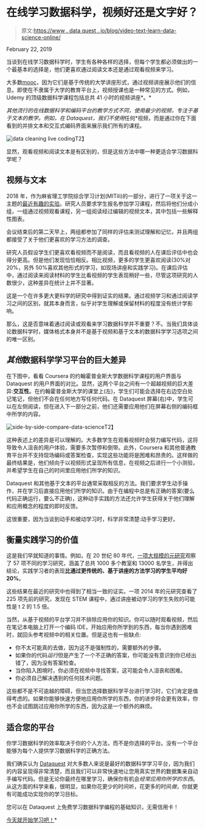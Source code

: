 # 在线学习数据科学，视频好还是文字好？

> 原文:[https://www . data quest . io/blog/video-text-learn-data-science-online/](https://www.dataquest.io/blog/video-text-learn-data-science-online/)

February 22, 2019

当谈到在线学习数据科学时，学生有各种各样的选择，但每个学生都必须做出的一个最基本的选择是，他们更喜欢通过阅读文本还是通过观看视频来学习。

大多数[mooc](https://en.wikipedia.org/wiki/Massive_open_online_course)，因为它们是基于传统的大学讲座形式，通过视频讲座展示他们的信息。即使在不隶属于大学的教育平台上，视频授课也是一种常见的方式。例如，Udemy 的顶级数据科学课程包括总共 41 小时的视频讲座*。*

 *其他流行的在线数据科学和编码平台的教学方式不同，使用最少的视频，专注于基于文本的教学。例如，在 Dataquest，我们不使用*任何*视频，而是通过你在下面看到的并排文本和交互式编码界面来展示我们所有的课程。

![data cleaning live coding](../Images/f0b8246c61b6c071740ae32e315c022d.png "data-cleaning-live-coding")T2】

显然，观看视频和阅读文本是有区别的，但是这些方法中哪一种更适合学习数据科学呢？

## 视频与文本

2018 年，作为麻省理工学院综合学习计划(MITili)的一部分，进行了一项关于这一主题的[最近有趣的实验](https://mitili.mit.edu/news/compared-reading-how-much-does-video-improve-learning-outcomes)。研究人员要求学生报名参加学习课程，然后将他们分成小组，一组通过视频观看课程，另一组阅读经过编辑的视频文本，其中包括一些解释性图表。

会议结束后的第二天早上，两组都参加了同样的评估来测试理解和记忆，并且两组都接受了关于他们更喜欢的学习方法的调查。

研究人员假设学生们更喜欢看视频而不是阅读，而且看视频的人在课后评估中也会得分更高。但是他们发现恰恰相反。相比视频，更多的学生更喜欢阅读(30%对 20%，另外 50%喜欢其他形式的学习，如现场讲座和实践学习)。在课后评估中，通过阅读来阅读材料的学生比看视频的学生表现稍好一些，尽管这项研究的人数很少，这种差异在统计上并不显著。

这是一个在许多更大更科学的研究中得到证实的结果。通过视频学习和通过阅读学习之间的区别，就其本身而言，似乎对学生理解或保留材料的程度没有统计学影响。

那么，这是否意味着通过阅读或观看来学习数据科学并不重要？不。当我们具体谈论数据科学时，媒体格式本身并不是基于视频和基于文本的数据科学学习选项之间的唯一区别。

## *其他*数据科学学习平台的巨大差异

在下图中，看看 Coursera 的约翰霍普金斯大学数据科学课程的用户界面与 Dataquest 的用户界面的对比。显然，这两个平台之间有一个超越视频的巨大差异:**交互性**。在约翰霍普金斯大学的课堂上(左)，学生们可能会选择在右边空白处记笔记，但他们不会在任何地方写任何代码。在 Dataquest 屏幕(右)中，学生可以在左侧阅读，但在进入下一部分之前，他们还需要应用他们在屏幕右侧的编码框中所学的内容。

![](../Images/24a36cc9ee51a9cd7a53ba00eaa05607.png "side-by-side-compare-data-science")T2】

这种表述上的差异是可以理解的。大多数学生在观看视频时会努力编写代码，这将导致令人沮丧的用户体验，需要多次暂停和倒带。此外，Coursera 和其他普通教育平台并不支持现场编码或答案检查，实现这些功能将是困难和昂贵的。这样做的最终结果是，他们倾向于以视频形式呈现所有信息，在视频之后进行一个小测验，并希望学生在自己的时间里应用他们所学的知识。

Dataquest 和其他基于文本的平台通常采取相反的方法。我们要求学生动手操作，并在学习后直接应用他们所学的知识。由于在编程中总是有正确的答案(要么代码正确运行，要么不正确)，这种动手实践的方法还允许学生获得关于他们理解和应用概念的程度的即时反馈。

这很重要，因为当谈到动手和被动学习时，科学非常清楚:动手学习更好。

## 衡量实践学习的价值

这是我们早就知道的事情。例如，在 20 世纪 80 年代，[一项大规模的元研究](https://eric.ed.gov/?id=ED216870)观察了 57 项不同的学习研究，涵盖了总共 1000 多个教室和 13000 名学生，并得出结论，实践学习者的表现**比通过更传统的、基于讲座的方法学习的学生平均好 20%**。

这些结果在最近的研究中也得到了相当一致的证实。一项 2014 年的元研究查看了 225 项先前的研究，发现在 STEM 课程中，通过讲座被动学习的学生失败的可能性是 t 2 的 1.5 倍。

当然，从基于视频的平台学习并不排除应用你的知识。你可以随时观看视频，然后在笔记本电脑上打开一个编码 IDE，开始应用你所学到的东西，每当你遇到困难时，就回头参考视频中的相关位置。但是这也有一些缺点:

*   你不太可能真的去做，因为这不是强制性的，需要额外的步骤。
*   如果你的代码*运行*但是产生了一个不正确的答案，你可能没有意识到你已经出错了，因为没有答案检查。
*   当你陷入困境时，你必须在视频中寻找答案，这可能会令人沮丧和困难。
*   你必须自己解决遇到的任何技术问题。

这些都不是不可逾越的障碍，但当您选择数据科学平台进行学习时，它们肯定是值得考虑的。如果你能够快速方便地应用你所学的东西，你的进步将会更有效率，你也不会试图跳过应用你所学的东西，因为这是一个额外的麻烦。

## 适合您的平台

你学习数据科学的效率取决于你的个人方法，而不是你选择的平台。没有一个平台能够为每个人提供学习数据科学的正确方法。

我们确实认为 [Dataquest](https://www.dataquest.io/) 对大多数人来说是最好的数据科学学习平台，因为我们的内容呈现得非常清楚，而且我们可以非常快速地让您用真实世界的数据集亲自动手编写代码。但是无论你最终在哪里学习，确保你有机会*经常应用你所学的东西*。从这方面的科学来看，很明显，如果你花更少的时间听，花更多的时间*做*，你就更有可能成功实现你的学习目标。

您可以在 Dataquest 上免费学习数据科学编程的基础知识，无需信用卡！

[今天就开始学习吧！](https://www.dataquest.io/)*